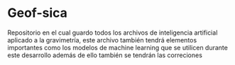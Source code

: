 # Geof-sica
Repositorio en el cual guardo todos los archivos de inteligencia artificial aplicado a la gravimetría,
este archivo también tendrá elementos importantes como los modelos de machine learning que se utilicen durante este desarrollo
además de ello también se tendrán las correciones

